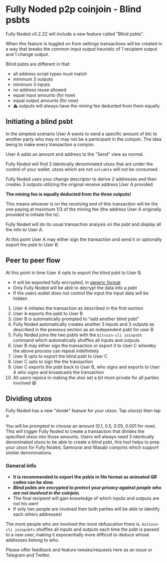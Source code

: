 # Fully Noded p2p coinjoin - Blind psbts

Fully Noded v0.2.22 will include a new feature called "Blind psbts".

When this feature is toggled on from settings transactions will be created in a
way that breaks the common input output heuristic of 1 recipient output and 1
change output.

Blind psbts are different in that:

- all address script types must match
- minimum 3 outputs
- minimum 3 inputs
- no address reuse allowed
- equal input amounts (for now)
- equal output amounts (for now)
- ⚠️ outputs will always have the mining fee deducted from them equally

## Initiating a blind psbt

In the simplest scenario User A wants to send a specific amount of btc to another
party who may or may not be a participant in the coinjoin. The idea being to make
every transaction a coinjoin.

User A adds an amount and address to the "Send" view as normal.

Fully Noded will find 3 identically denominated utxos that are under the control
of your wallet. utxos which are not `solvable` will not be consumed.

Fully Noded uses your change descriptor to derive 2 addresses and then creates 3
outputs utilizing the original receive address User A provided.

**The mining fee is equally deducted from the three outputs!**

This means whoever is on the receiving end of this transaction will be the one
paying at maximum 1/3 of the mining fee (the address User A originally provided
to initiate the tx).

Fully Noded will do its usual transaction analysis on the psbt and display all
the info to User A.

At this point User A may either sign the transaction and send it or optionally
export the psbt to User B.

## Peer to peer flow

At this point in time User A opts to export the blind psbt to User B.

- It will be exported fully encrypted, in [generic format](https://github.com/BlockchainCommons/Research/blob/master/papers/bcr-2020-005-ur.md)
- Only Fully Noded will be able to decrypt the data into a psbt
- If the users wallet does not control the input the input data will be hidden

1. User A initiates the transaction as described in the first section
2. User A exports the psbt to User B
3. User B is automatically prompted to "add another blind psbt"
4. Fully Noded automatically creates another 3 inputs and 3 outputs as
described in the previous section as an independent psbt for user B
5. Fully Noded joins the two psbts with the `bitcoin-cli joinpsbt` command which
automatically shuffles all inputs and outputs
6. User B may either sign the transaction or export it to User C whereby the
above process can repeat indefinitely
7. User B opts to export the blind psbt to User C
8. User C opts to sign the the transaction
9. User C exports the psbt back to User B, who signs and exports to User A who
signs and broadcasts the transaction
10. All users rejoice in making the utxo set a bit more private for all parties involved 😄

## Dividing utxos

Fully Noded has a new "divide" feature for your utxos. Tap utxo(s) then tap ➗

You will be prompted to choose an amount (0.1, 0.5, 0.05, 0.001 for now). This will
trigger Fully Noded to create a transaction that divides the specified utxos into those
amounts. Users will always need 3 identically denominated utxos to be able to create a
blind psbt, this tool helps to prep your utxos for Fully Noded, Samourai and
Wasabi coinjoins which support similar denominations.

### General info

- **It is recommended to export the psbts in file format as animated QR codes can be slow.**
- ***Blind psbts are encrypted to protect your privacy against people who are not involved in the coinjoin.***
- The final recipient will gain knowledge of which inputs and outputs are not his own!
- If only two people are involved then both parties will be able to identify each others addresses!

The more people who are involved the more obfuscation there is. `bitcoin-cli joinpsbts` shuffles
all inputs and outputs each time the psbt is passed to a new user, making it exponentially
more difficult to deduce whose addresses belong to who.

Please offer feedback and feature tweaks/requests here as an issue or Telegram and Twitter.

